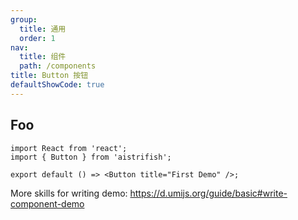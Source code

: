 ```yaml
---
group:
  title: 通用
  order: 1
nav:
  title: 组件
  path: /components
title: Button 按钮
defaultShowCode: true
---
```


## Foo

```tsx
import React from 'react';
import { Button } from 'aistrifish';

export default () => <Button title="First Demo" />;
```

<API src="./index.tsx"></API>

More skills for writing demo: https://d.umijs.org/guide/basic#write-component-demo
